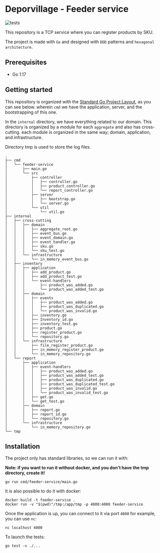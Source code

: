 # Deporvillage - Feeder service
![tests](https://github.com/ZaoIsmael/feeder-backend/actions/workflows/test.yml/badge.svg)

This repository is a TCP service where you can register products by SKU.

The project is made with `Go` and designed with `DDD` patterns and `hexagonal architecture`.

## Prerequisites

* Go 1.17

## Getting started

This repository is organized with the [Standard Go Project Layout](https://github.com/golang-standards/project-layout/blob/master/README_es.md), as you can see below. wherein `cmd` we have the
application, server, and the bootstrapping of this one.

In the `internal` directory, we have everything related to our domain. This directory is organized by a module for
each `aggregate` and also has cross-cutting. each module is organized in the same way; domain, application, and infrastructure.

Directory tmp is used to store the log files.

```shell
.
├── cmd
│   └── feeder-service
│       ├── main.go
│       └── src
│           ├── controller
│           │   ├── controller.go
│           │   ├── product_controller.go
│           │   └── report_controller.go
│           ├── server
│           │   ├── bootstrap.go
│           │   └── server.go
│           └── util
│               └── util.go
├── internal
│   ├── cross-cutting
│   │   ├── domain
│   │   │   ├── aggregate_root.go
│   │   │   ├── event_bus.go
│   │   │   ├── event_domain.go
│   │   │   ├── event_handler.go
│   │   │   ├── sku.go
│   │   │   └── sku_test.go
│   │   └── infrastructure
│   │       └── in_memory_event_bus.go
│   ├── inventory
│   │   ├── application
│   │   │   ├── add_product.go
│   │   │   ├── add_product_test.go
│   │   │   └── event-handlers
│   │   │       ├── product_was_added.go
│   │   │       └── product_was_added_test.go
│   │   ├── domain
│   │   │   ├── events
│   │   │   │   ├── product_was_added.go
│   │   │   │   ├── product_was_duplicated.go
│   │   │   │   └── product_was_invalid.go
│   │   │   ├── inventory.go
│   │   │   ├── Inventory_id.go
│   │   │   ├── inventory_test.go
│   │   │   ├── product.go
│   │   │   ├── register_product.go
│   │   │   └── repository.go
│   │   └── infrastructure
│   │       ├── file_register_product.go
│   │       ├── in_memory_register_product.go
│   │       └── in_memory_repository.go
│   └── report
│       ├── application
│       │   ├── event-handlers
│       │   │   ├── product_was_added.go
│       │   │   ├── product_was_added_test.go
│       │   │   ├── product_was_duplicated.go
│       │   │   ├── product_was_duplicated_test.go
│       │   │   ├── product_was_invalid.go
│       │   │   └── product_was_invalid_test.go
│       │   ├── get.go
│       │   └── get_test.go
│       ├── domain
│       │   ├── report.go
│       │   ├── report_id.go
│       │   └── repository.go
│       └── infrastructure
│           └── in_memory_repository.go
└── tmp
```

## Installation

The project only has standard libraries, so we can run it with:

**Note: if you want to run it without docker, and you don't have the tmp directory, create it!**

```shell
go run cmd/feeder-service/main.go
```

It is also possible to do it with docker:

```shell
docker build -t feeder-service .
docker run -v "$(pwd)"/tmp:/app/tmp -p 4000:4000 feeder-service
```
Once the application is up, you can connect to it via port `4000` for example, you can use `nc`:

```shell
nc localhost 4000
```

To launch the tests:

```shell
go test -v ./...
```



